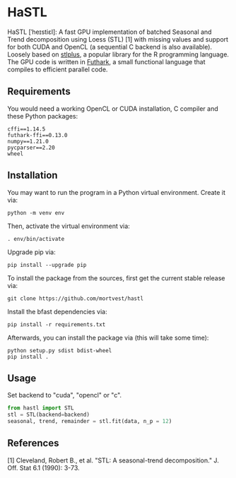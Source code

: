 # HaSTL
HaSTL \[ˈheɪstiɛl\]: A fast GPU implementation of batched Seasonal and Trend
decomposition using Loess (STL) [1] with missing values and support for both
CUDA and OpenCL (a sequential C backend is also available).
Loosely based on [stlplus](https://github.com/hafen/stlplus), a
popular library for the R programming language. The GPU code is written in
[Futhark](https://futhark-lang.org/), a small functional language that compiles
to efficient parallel code.
## Requirements
You would need a working OpenCL or CUDA installation, C compiler and these Python packages:
```
cffi==1.14.5
futhark-ffi==0.13.0
numpy==1.21.0
pycparser==2.20
wheel
```
## Installation
You may want to run the program in a Python virtual environment. Create it via:
```
python -m venv env
```

Then, activate the virtual environment via:
```
. env/bin/activate
```

Upgrade pip via:
```
pip install --upgrade pip
```

To install the package from the sources, first get the current stable release via:
```
git clone https://github.com/mortvest/hastl
```

Install the bfast dependencies via:
```
pip install -r requirements.txt
```

Afterwards, you can install the package via (this will take some time):
```
python setup.py sdist bdist-wheel
pip install .
```
## Usage
Set backend to "cuda", "opencl" or "c".
```python
from hastl import STL
stl = STL(backend=backend)
seasonal, trend, remainder = stl.fit(data, n_p = 12)

```
## References
[1] Cleveland, Robert B., et al. "STL: A seasonal-trend decomposition." J. Off. Stat 6.1 (1990): 3-73.
